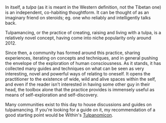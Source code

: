 In itself, a *tulpa* (as it is meant in the Western definition, not the Tibetan one) is an independent, co-habiting thoughtform. It can be thought of as an imaginary friend on steroids; eg. one who reliably and intelligently talks back.

Tulpamancing, or the practice of creating, raising and living with a tulpa, is a relatively novel concept, having come into niche popularity only around 2012.

Since then, a community has formed around this practice, sharing experiences, iterating on concepts and techniques, and in general pushing the envelope of the exploration of human consciousness. As it stands, it has collected many guides and techniques on what can be seen as very interesting, novel and powerful ways of relating to oneself. It opens the practitioner to the existence of wide, wild and alive spaces within the self, and even if the reader isn't interested in having some other guy in their head, the toolbox alone that the practice provides is immensely useful as means of self-exploration and self-discovery.

Many communities exist to this day to house discussions and guides on tulpamancing. If you're looking for a guide on it, my recommendation of a good starting point would be Within's [Tulpanomicon](//tulpanomicon.guide/).
